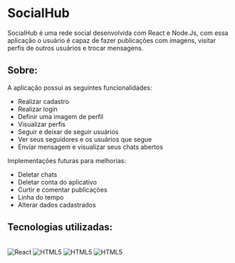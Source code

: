 # SocialHub

SocialHub é uma rede social desenvolvida com React e Node.Js, com essa aplicação o usuário é capaz de fazer publicações com imagens, visitar perfis de outros usuários e trocar mensagens.

## Sobre:

A aplicação possui as seguintes funcionalidades:

<ul>
    <li>Realizar cadastro</li>
    <li>Realizar login</li>
    <li>Definir uma imagem de perfil</li>
    <li>Visualizar perfis</li>
    <li>Seguir e deixar de seguir usuários</li>
    <li>Ver seus seguidores e os usuários que segue</li>
    <li>Enviar mensagem e visualizar seus chats abertos</li>
</ul>

Implementações futuras para melhorias:

<ul>
    <li>Deletar chats</li>
    <li>Deletar conta do aplicativo</li>
    <li>Curtir e comentar publicações</li>
    <li>Linha do tempo</li>
    <li>Alterar dados cadastrados</li>
</ul>

## Tecnologias utilizadas:

<div style="display: inline_block"><br>
    <img aling="center" alt="React" src="https://img.shields.io/badge/React-20232A?style=for-the-badge&logo=react&logoColor=white"/>
    <img aling="center" alt="HTML5" src="https://img.shields.io/badge/styled--components-DB7093?style=for-the-badge&logo=styled-components&logoColor=white"/>
    <img aling="center" alt="HTML5" src="https://img.shields.io/badge/Node%20js-339933?style=for-the-badge&logo=nodedotjs&logoColor=white"/>
    <img aling="center" alt="HTML5" src="https://img.shields.io/badge/PostgreSQL-316192?style=for-the-badge&logo=postgresql&logoColor=white"/>
</div><br>
